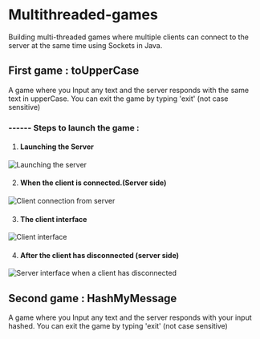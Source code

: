 # Multithreaded-games

Building multi-threaded games where multiple clients can connect to the server at the same time using Sockets in Java.

##  First game : toUpperCase 
A game where you Input any text and the server responds with the same text in upperCase.
You can exit the game by typing 'exit' (not case sensitive)
### ------ Steps to launch the game :

1. #### Launching the Server
![ Launching the server](https://github.com/b0b1n/Multithreaded-games/blob/master/toUpperCase/images/server_launch.png) 

2. #### When the client is connected.(Server side) 
![ Client connection from server](https://github.com/b0b1n/Multithreaded-games/blob/master/toUpperCase/images/server_client_connect.png) 

3. #### The client interface
![ Client interface ](https://github.com/b0b1n/Multithreaded-games/blob/master/toUpperCase/images/client_interface.png) 

4. #### After the client has disconnected (server side) 
![ Server interface when a client has disconnected  ](https://github.com/b0b1n/Multithreaded-games/blob/master/toUpperCase/images/Client_disconnect.png) 

##  Second game : HashMyMessage 
A game where you Input any text and the server responds with your input hashed.
You can exit the game by typing 'exit' (not case sensitive)
